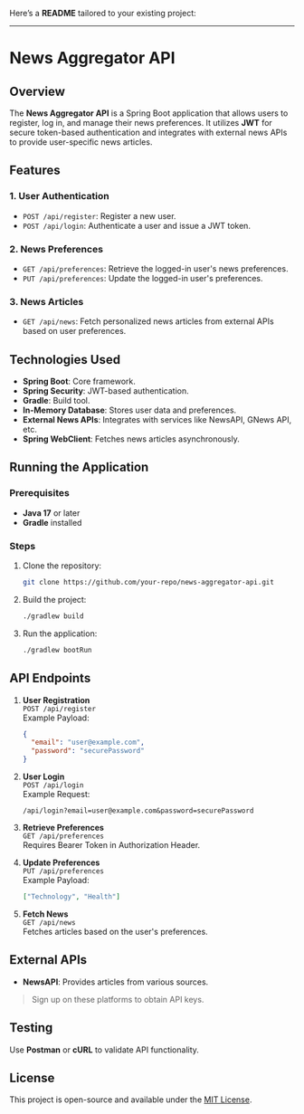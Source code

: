 Here’s a **README** tailored to your existing project:

---

# News Aggregator API

## Overview

The **News Aggregator API** is a Spring Boot application that allows users to register, log in, and manage their news preferences. It utilizes **JWT** for secure token-based authentication and integrates with external news APIs to provide user-specific news articles.

## Features

### 1. **User Authentication**
- `POST /api/register`: Register a new user.
- `POST /api/login`: Authenticate a user and issue a JWT token.

### 2. **News Preferences**
- `GET /api/preferences`: Retrieve the logged-in user's news preferences.
- `PUT /api/preferences`: Update the logged-in user's preferences.

### 3. **News Articles**
- `GET /api/news`: Fetch personalized news articles from external APIs based on user preferences.

## Technologies Used

- **Spring Boot**: Core framework.
- **Spring Security**: JWT-based authentication.
- **Gradle**: Build tool.
- **In-Memory Database**: Stores user data and preferences.
- **External News APIs**: Integrates with services like NewsAPI, GNews API, etc.
- **Spring WebClient**: Fetches news articles asynchronously.

## Running the Application

### Prerequisites

- **Java 17** or later
- **Gradle** installed

### Steps

1. Clone the repository:
   ```bash
   git clone https://github.com/your-repo/news-aggregator-api.git
   ```
2. Build the project:
   ```bash
   ./gradlew build
   ```
3. Run the application:
   ```bash
   ./gradlew bootRun
   ```

## API Endpoints

1. **User Registration**  
   `POST /api/register`  
   Example Payload:
   ```json
   {
     "email": "user@example.com",
     "password": "securePassword"
   }
   ```

2. **User Login**  
   `POST /api/login`  
   Example Request:
   ```
   /api/login?email=user@example.com&password=securePassword
   ```

3. **Retrieve Preferences**  
   `GET /api/preferences`  
   Requires Bearer Token in Authorization Header.

4. **Update Preferences**  
   `PUT /api/preferences`  
   Example Payload:
   ```json
   ["Technology", "Health"]
   ```

5. **Fetch News**  
   `GET /api/news`  
   Fetches articles based on the user's preferences.

## External APIs

- **NewsAPI**: Provides articles from various sources.

> Sign up on these platforms to obtain API keys.

## Testing

Use **Postman** or **cURL** to validate API functionality.

## License

This project is open-source and available under the [MIT License](LICENSE).